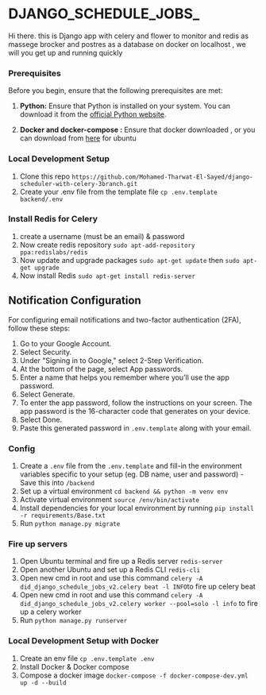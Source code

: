 # DJANGO_SCHEDULE_JOBS_

Hi there.
this is Django app with celery and flower to monitor and redis as massege brocker and postres as  a database on docker on localhost  , we will you get up and running quickly

### Prerequisites

Before you begin, ensure that the following prerequisites are met:

1. **Python:** Ensure that Python is installed on your system. You can download it from the [official Python website](https://www.python.org/downloads/).

2. **Docker and docker-compose :** Ensure that docker downloaded , or you can download from [here](https://docs.docker.com/engine/install/ubuntu/) for ubuntu

### Local Development Setup

1. Clone this repo `https://github.com/Mohamed-Tharwat-El-Sayed/django-scheduler-with-celery-3branch.git`
2. Create your .env file from the template file `cp .env.template backend/.env`

### Install Redis for Celery 

1. create a username (must be an email) & password
2. Now create redis repository `sudo apt-add-repository ppa:redislabs/redis`
3. Now update and upgrade packages `sudo apt-get update` then `sudo apt-get upgrade`
4. Now install Redis `sudo apt-get install redis-server`

## Notification Configuration

For configuring email notifications and two-factor authentication (2FA), follow these steps:
1. Go to your Google Account.
2. Select Security.
3. Under "Signing in to Google," select 2-Step Verification.
4. At the bottom of the page, select App passwords.
5. Enter a name that helps you remember where you’ll use the app password.
6. Select Generate.
7. To enter the app password, follow the instructions on your screen. The app password is the 16-character code that generates on your device.
8. Select Done.
9. Paste this generated password in `.env.template` along with your email.

   
### Config

1. Create a `.env` file from the `.env.template` and fill-in the environment variables specific to your setup (eg. DB
   name, user and password) - Save this into `/backend`
2. Set up a virtual environment `cd backend && python -m venv env`
3. Activate virtual environment `source /env/bin/activate`
4.  Install dependencies for your local environment by running `pip install -r requirements/Base.txt`
5.  Run `python manage.py migrate`

### Fire up servers
1. Open Ubuntu terminal and fire up a Redis server `redis-server`
2. Open another Ubuntu and set up a Redis CLI `redis-cli`
3. Open new cmd in root and use this command `celery -A did_django_schedule_jobs_v2.celery beat -l INFO`to fire up celery beat
4. Open new cmd in root and use this command `celery -A did_django_schedule_jobs_v2.celery worker --pool=solo -l info` to fire up a celery worker
5. Run `python manage.py runserver`

### Local Development Setup with Docker
1. Create an env file `cp .env.template .env`
2. Install Docker & Docker compose
3. Compose a docker image `docker-compose -f docker-compose-dev.yml up -d --build`


